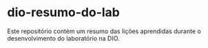 # dio-resumo-do-lab
Este repositório contém um resumo das lições aprendidas durante o desenvolvimento do laboratório na DIO.
